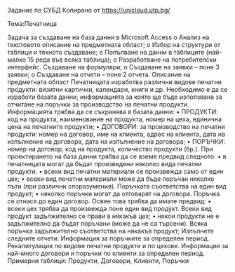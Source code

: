 Задание по СУБД
Копирано от https://unicloud.utp.bg/

Тема:Печатница

Задача за създаване на база данни в Microsoft Access
o Анализ на текстовото описание на предметната област;
o Избор на структури от таблици и тяхното създаване;
o Попълване на данни в таблиците (най-малко 15 реда във всяка таблица);
o Разработване на потребителски интерфейс. Създаване на формуляри;
o Създаване на заявки – поне 3 заявки;
o Създаване на отчети – поне 2 отчета.
Описание на предметната област
Печатницата изработва различни видове печатни продукти: визитни картички, календари, книги и др. Необходимо е да се изработи базата
данни, информацията за която ще бъде използвана за отчитане на поръчки за производство на печатни продукти.
Информацията трябва да се съхранява в базата данни:
• ПРОДУКТИ: код на продукта, наименование на продукта, номер на цеха, единична цена на печатните продукти;
• ДОГОВОРИ: за производство на печатни продукти: номер на договор, име на клиента, адрес на клиента, дата на изпълнение на договора,
дата на изпълнение на договора;
• ПОРЪЧКИ: номер на договор, код на продукта, количество продукти (бр.).
При проектирането на база данни трябва да се вземе предвид следното:
• в печатницата могат да бъдат произведени няколко вида печатни продукти.
• всеки вид печатни материали се произвежда само от един цех;
• всеки вид печатни материали може да бъде поръчан няколко пъти (при различни споразумения). Поръчката съответства на един вид
продукт;
• няколко поръчки могат да отговарят на договора. Поръчка се отнася до един договор. Освен това трябва да имате предвид:
• всеки цех трябва да произвежда поне един вид продукт. Всеки вид продукт задължително се прави в някакъв цех;
• някои продукти не е задължително да бъдат поръчани (може да не са търсени). Всяка поръчка задължително съответства на някакъв
продукт;
Изпълнете следните отчети:
Информация за поръчките за определен период.
Рекапитулация по видове печатни продукти и по цехове.
Информация за най-много договори и поръчки по клиенти за определен период.
Примерни таблици:
Продукти, Договори, Клиенти, Поръчки
